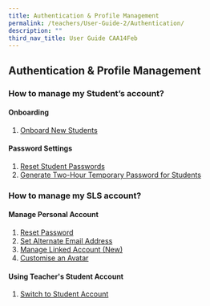 ```yaml
---
title: Authentication & Profile Management
permalink: /teachers/User-Guide-2/Authentication/
description: ""
third_nav_title: User Guide CAA14Feb
---
```

## Authentication & Profile Management

### How to manage my Student’s account?

#### Onboarding
1. <a href="/user-guide/Teachers-UG/aboutlessons/" target="_blank">Onboard New Students</a>

#### Password Settings
1. <a href="/user-guide/Teachers-UG/aboutlessons/" target="_blank">Reset Student Passwords</a>
2. <a href="/user-guide/Teachers-UG/createlesson/" target="_blank">Generate Two-Hour Temporary Password for Students</a>


### How to manage my SLS account?
#### Manage Personal Account
1. <a href="/user-guide/Teachers-UG/aboutlessons/" target="_blank">Reset Password</a>
2. <a href="/user-guide/Teachers-UG/createlesson/" target="_blank">Set Alternate Email Address</a>
3. <a href="/user-guide/Teachers-UG/createcourse/" target="_blank">Manage Linked Account (New)</a>
4. <a href="/user-guide/Teachers-UG/LessonTemplates/" target="_blank">Customise an Avatar</a>

#### Using Teacher's Student Account
1. <a href="/user-guide/Teachers-UG/aboutlessons/" target="_blank">Switch to Student Account</a>